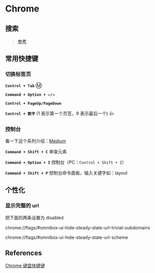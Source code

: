 # Chrome

## 搜索

> [参考](https://www.jeffjade.com/2017/05/01/122-how-to-better-use-google_chrome/#%E6%90%9C%E7%B4%A2%E6%8A%80%E5%B7%A7%E7%AF%87)

## 常用快捷键

### 切换标签页

**`Control + Tab`** :m:

**`Command + Option + ←/→`**

**`Control + PageUp/PageDown`**

**`Control + 数字`** (1 表示第一个页签，9 表示最后一个) :+1:

### 控制台

看一下这个系列介绍：[Medium](https://medium.com/@tomsu)

**`Command + Shift + C`** 审查元素

**`Command + Option + I`** 控制台（PC：`Control + Shift + I`）

**`Command + Shift + P`** 控制台命令面板，输入关键字如：layout

## 个性化

### 显示完整的 url

把下面的两条设置为 disabled

chrome://flags/#omnibox-ui-hide-steady-state-url-trivial-subdomains

chrome://flags/#omnibox-ui-hide-steady-state-url-scheme

## References

[Chrome 键盘快捷键](https://support.google.com/chrome/answer/157179?hl=zh-Hans)
